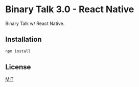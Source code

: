 # Binary Talk 3.0 - React Native

Binary Talk w/ React Native.


## Installation

```bash
npm install
```


## License
[MIT](https://choosealicense.com/licenses/mit/)
